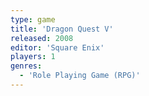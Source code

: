 ```yaml
---
type: game
title: 'Dragon Quest V'
released: 2008
editor: 'Square Enix'
players: 1
genres:
  - 'Role Playing Game (RPG)'
---
```

